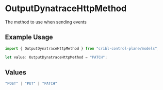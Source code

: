 # OutputDynatraceHttpMethod

The method to use when sending events

## Example Usage

```typescript
import { OutputDynatraceHttpMethod } from "cribl-control-plane/models";

let value: OutputDynatraceHttpMethod = "PATCH";
```

## Values

```typescript
"POST" | "PUT" | "PATCH"
```
